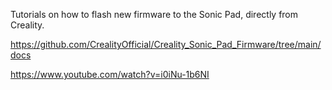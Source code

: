 Tutorials on how to flash new firmware to the Sonic Pad, directly from Creality.

https://github.com/CrealityOfficial/Creality_Sonic_Pad_Firmware/tree/main/docs

https://www.youtube.com/watch?v=i0iNu-1b6NI
